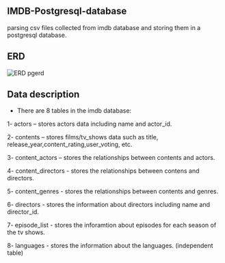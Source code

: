 ## IMDB-Postgresql-database
parsing csv files collected from imdb database and storing them in a postgresql database.
## ERD
![ERD pgerd](https://user-images.githubusercontent.com/108439954/236612314-f40519ac-a93d-4830-84b2-a1ac6b7e79de.png)
## Data description 
- There are 8 tables in the imdb database:

1- actors – stores actors data including name and actor_id.

2- contents – stores films/tv_shows data such as title, release_year,content_rating,user_voting, etc.

3- content_actors – stores the relationships between contents and actors.

4- content_directors - stores the relationships between contens and directors.

5- content_genres - stores the relationships between contents and genres.

6- directors - stores the information about directors including name and director_id.

7- episode_list - stores the inforamtion about episodes for each season of the tv shows.

8- languages - stores the information about the languages. (independent table)
